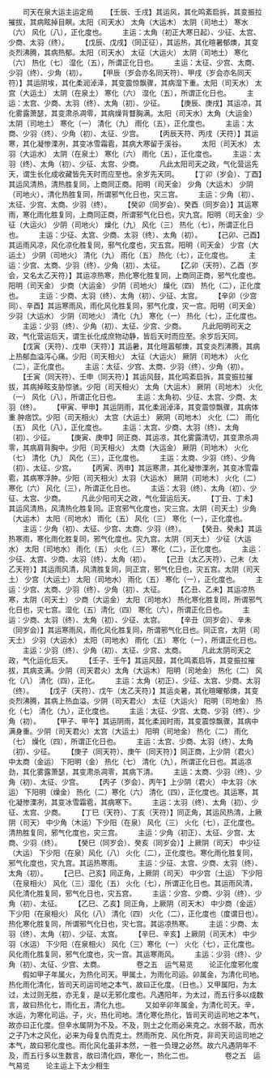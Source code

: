 <!-- { "loadSidebar": true } -->
　　司天在泉大运主运定局
　　【壬辰、壬戌】其运风，其化鸣紊启拆，其变振拉摧拔，其病眩掉目瞑。太阳（司天水） 太角（大运木） 太阴（司地土） 寒水（六） 风化（八），正化度也。
　　主运：太角（初正大寒日起）、少征、太宫、少商、太羽（终）。
　　【戊辰、戊戌】（同正征），其运热，其化暄暑郁燠，其变炎烈沸腾，其病热郁。太阳（司天水） 太征（大运火） 太阴（司地土） 寒化（六） 热化（七） 湿化（五），所谓正化日也。
　　主运：太征、少宫、太商、少羽（终）、少角（初）。
　　【甲辰（岁会亦名同天符）、甲戌（岁会亦名同天符）】其运阴埃，其化柔润淖泽，其变震惊飘骤，其病湿下重。太阳（司天水） 太宫（大运土） 太阴（在泉土） 寒化（六） 湿化（五），所谓正化日也。
　　主运：太宫、少商、太羽（终）、太角（初）、少征。
　　【庚辰、庚戌】其运凉，其化雾露萧瑟，其变肃杀凋零，其病燥背瞀胸满。太阳（司天水）太角（大运金） 太阴（司地土） 寒化（一） 清化（九） 雨化（五），正化度也。
　　主运：太商、少羽（终）、少角（初）、太征、少宫。
　　【丙辰天符、丙戌（天符）】其运寒，其化凝惨溧冽，其变冰雪霜雹，其病大寒留于溪谷。
　　太阳（司天水） 太羽（大运水） 太阴（在泉土） 寒化（六） 雨化（五），正化度也。
　　主运：太羽（终）、太角（初）、少征、太宫、少商。
　　凡此太阳司天之政，气化营运先天，谓生长化成收藏皆先天时而应至也。余岁先天同。
　　【丁卯（岁会）、丁酉】其运风清热，清热胜复同，上商同正商。阳明（司天金） 少角（大运木） 少阴（司地火），清化热胜复同，所谓邪气化日也，灾三宫。
　　主运：少角（初）、太征、少宫、太商、少羽（终）。
　　【癸卯（同岁会）、癸酉（同岁会）】其运寒雨，寒化雨化胜复同，上商同正商，所谓邪气化日也，灾九宫。阳明（司天金）少征（大运火） 少阴（司地火） 燥化（九） 风化（三） 热化（七），所谓正化日也。
　　主运：少征、太宫、少商、太羽（终）、太角（初）。
　　【己卯、己酉】其运雨风凉，风化凉化胜复同，邪气化度也，灾五宫。阳明（司天金） 少宫（大运土） 少阴（司地火） 清化（九） 雨化（五） 热化（七），正化度也。
　　主运：少宫、太商、少羽（终）、少角（初）、太征。
　　【乙卯（天符）、乙酉（岁会，又名太乙天符）】其运凉热寒，热化寒化胜复同，上商同正商，邪气化度也。阳明（司天金） 少商（大运金） 少阴（司地火） 燥化（四） 热化（二），正化度也。
　　主运：少商、太羽（终）、太角（初）、少征、太宫。
　　【辛卯（少宫同）、辛酉】其运寒雨风，雨化风化胜复同，邪气化度，灾一宫。阳明（司天金）少羽（大运水） 少阴（司地火） 清化（九） 寒化（一） 热化（七），正化度也。
　　主运：少羽（终）、少角（初）、太征、少宫、少商。
　　凡此阳明司天之政，气化营运后天，谓生长化成庶物动静，皆后天时而应至。余岁后天同。
　　【戊寅（天符）、戊申（天符）】其运暑，其化暄嚣郁燠，其变炎烈沸腾，其病上热郁血溢泻心痛。少阳（司天相火） 太征（大运火） 厥阴（司地木） 火化（二），正化度也。
　　主运：太征、少宫、太商、少羽（终）、少角（初）。
　　【壬寅（同天符）、壬申（同天符）】其运风鼓，其化鸣紊启拆，其变振拉摧拔，其病掉眩支胁惊骇。少阳（司天相火） 太角（大运木） 厥阴（司地木） 火化（一） 风化（八），所谓正化日也。
　　主运：太角初、少征、太宫、少商、太羽（终）。
　　【甲寅、甲申】其运阴雨，其化柔润淖泽，其变震惊飘骤，其病体重 肿痞饮。少阳（司天相火） 太宫（大运土） 厥阴（司地木） 火化（二） 雨化（五） 风化（八），正化度也。
　　主运：太宫、少商、太羽（终）、太角（初）、少征。
　　【庚寅、庚申】同正商、其运凉，其化雾露清切，其变肃杀凋零，其病肩背胸中。少阳（司天相火） 太商（大运金） 厥阴（司地木） 火化（七） 清化（九） 风化（三），正化度也。
　　主运：太商、少羽（终）、少角（初）、太征、少宫。
　　【丙寅、丙申】其运寒肃，其化凝惨溧冽，其变冰雪霜雹，其病寒浮肿。少阳（司天相火）太羽（大运水） 厥阴（司地木） 火化（二） 寒化（六） 风化（三），所谓正化日也。
　　主运：太羽（终）、太角（初）、少征、太宫、少商。
　　凡此少阳司天之政，气化营运后天。
　　【丁丑、丁未】其运风清热，风清热化胜复同。正宫邪气化度也，灾三宫。太阴（司天土）少角（大运木） 太阳（司地水） 雨化（五） 风化（三） 寒化（一），正化度也。
　　主运：少角（初）、太征、少宫、太商、少羽（终）。
　　【癸丑、癸未】其运热寒雨，寒化雨化胜复同，邪气化度也。灾九宫。太阴（司天土） 少征（大运水） 太阳（司地水） 雨化（五） 火化（三） 寒化（二），正化度也。
　　主运：少征、太宫、少商、太羽（终）、太角（初）。
　　【己丑（太乙天符）、己未（太乙天符）】其运雨风清，风清胜复同，同正宫，邪气化日也，灾五宫。太阴（司天土） 少宫（大运土） 太阳（司地水） 雨化（五） 寒化（一），正化度也。
　　主运：少宫、太商、少羽（终）、少角（初）、太征。
　　【乙丑、乙未】其运凉热寒，太阴（司天土） 少商（大运金） 太阳（司地水） 热化寒化胜复同，所谓邪气化日也，灾七宫。湿化（五）清化（四） 寒化（六），所谓正化日也。
　　主运：少商、太羽（终）、太角（初）、少征、太宫。
　　【辛丑（同岁会）、辛未（同岁会）】其运寒雨风，雨化风化胜复同，所谓邪气化日也。同正宫，太阴（司天土） 少羽（大运水） 太阳（司地水） 雨化（五） 寒化（一），所谓正化日也。
　　主运：少羽（终）、少角（初）、太征、少宫、太商。
　　凡此太阴司天之政，气化运化后天。
　　【壬子、壬午】其运风鼓，其化鸣紊启坼，其变振拉摧拔，其病支满。少阴（司天君火）太角（大运木） 阳明（司地金） 热化（二） 风化（八） 清化（四），正化。
　　主运：太角（初正）、少征、太宫、少商、太羽（终）。
　　【戊子（天符）、戊午（太乙天符）】其运炎暑，其化暄曜郁燠，其变炎烈沸腾，其病上热血溢。少阴（司天君火） 太征（大运火） 阳明（司地金） 热化（七） 清化（九），正化度也。
　　主运：太征、少宫、太商、少羽（终）、少角（初）。
　　【甲子、甲午】其运阴雨，其化柔润时雨，其变震惊飘骤，其病中满身重。少阴（司天君火）太宫（大运土） 阳明（司地金） 热化（二） 雨化（七） 燥化（四），所谓正化日也。
　　主运：太宫、少商、太羽（终）、太角（初）、少征。
　　【庚子（同天符）、庚午（同天符）】同正商，上少阴（君火） 中太商（金运） 下阳明（金） 热化（七） 清化（九），所谓正化日也。其运凉劲，其化雾露萧瑟，其变肃杀凋零，其病下清。
　　主运：太商、少羽（终）、少角（初）、太征、少宫。
　　【丙子（岁会）、丙午】上少阴（君火） 中太羽（水运） 下阳明（燥金） 热化（二）寒化（六） 清化（四），正化度也。其运寒，其化凝惨溧冽，其变冰雪霜雹，其病寒下。
　　主运：太羽（终）、太角（初）、少征、太宫、少商。
　　【丁巳（天符）、丁亥（天符）】同正角，其运风热清，上厥阴（司天） 中少角（木运）下少阳（在泉） 风化（三） 火化（七），正化度也。清热胜复同，邪气化度也，灾三宫。
　　主运：少角（初正）、太征、少宫、太商、少羽（终）。
　　【癸巳（同岁会）、癸亥（同岁会）】上厥阴（司天） 中少征（大运） 下少阳（在泉）风化（八） 火化（二），正化度也。寒化雨化胜复同，邪气化度也，灾九宫。其运热寒雨。
　　主运：少征、太宫、少商、太羽（终）、太角（初）。
　　【己巳、己亥】同正角，上厥阴（司天） 中少宫（土运） 下少阳（在泉相火） 风化（三）湿化（五） 火化（七），所谓正化日也。其运雨风清，风化清化胜复同，邪气化日也，灾五宫。
　　主运：少宫、少商、少羽（终）、少角（初）、太征。
　　【乙巳、乙亥】同正角，上厥阴（司天木） 中少商（金运） 下少阳（在泉相火） 风化（八） 清化（四） 火化（二），正化度也（度谓日也）。热化寒化胜复同，所谓邪气化日也，灾七宫。其运凉热寒。
　　主运：少商、太羽（终）、太角（初）、少征、太宫。
　　【辛巳、辛亥】上厥阴（司天木） 中少羽（水运） 下少阳（在泉相火） 风化（三）寒化（一） 火化（七），正化度也。风化雨化胜复同，邪气化度也，灾一宫。其运寒雨风。
　　主运：少羽（终）、少角（初）、太征、少宫、太商。
　　
　　卷之五　运气易览
　　论正化度邪化度
　　假如甲子年属火，为热化司天。甲属土，为雨化司运。卯属金，为清化司地。热化雨化清化，皆司天司运司地之本气，故曰正化度。（日也。）又甲属阳，为太过，太过则无胜，亦无复，是以无邪化度也。凡遇阳年，为太过，而五行多以成数言，故曰热化七，雨化五，清化九也。
　　又如辛卯年属金，为清化司天。辛，水运，为寒化司运。子，火，热化司地。清化寒化热化，皆司天司运司地之本气，故亦曰正化度。但辛水属阴为不及。不及，则土之化雨必来克之。水弱不敌，而水之子乃木之风化，必来为母复仇而克土。然雨所克、风化所克，非司天司运司地之本气，故曰邪化度也。雨化风化虽非本然，一胜一负理之必然。故六凡遇阴年不及，而五行多以生数言，故曰清化四，寒化一，热化二也。
　　
　　卷之五　运气易览
　　论主运上下太少相生
